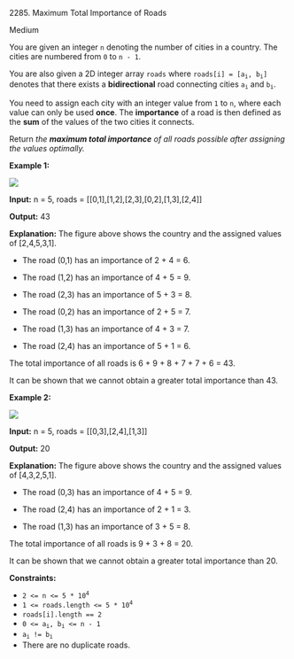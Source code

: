 2285\. Maximum Total Importance of Roads

Medium

You are given an integer `n` denoting the number of cities in a country. The cities are numbered from `0` to `n - 1`.

You are also given a 2D integer array `roads` where <code>roads[i] = [a<sub>i</sub>, b<sub>i</sub>]</code> denotes that there exists a **bidirectional** road connecting cities <code>a<sub>i</sub></code> and <code>b<sub>i</sub></code>.

You need to assign each city with an integer value from `1` to `n`, where each value can only be used **once**. The **importance** of a road is then defined as the **sum** of the values of the two cities it connects.

Return _the **maximum total importance** of all roads possible after assigning the values optimally._

**Example 1:**

![](https://assets.leetcode.com/uploads/2022/04/07/ex1drawio.png)

**Input:** n = 5, roads = [[0,1],[1,2],[2,3],[0,2],[1,3],[2,4]]

**Output:** 43

**Explanation:** The figure above shows the country and the assigned values of [2,4,5,3,1].

- The road (0,1) has an importance of 2 + 4 = 6.

- The road (1,2) has an importance of 4 + 5 = 9.

- The road (2,3) has an importance of 5 + 3 = 8.

- The road (0,2) has an importance of 2 + 5 = 7.

- The road (1,3) has an importance of 4 + 3 = 7.

- The road (2,4) has an importance of 5 + 1 = 6.

The total importance of all roads is 6 + 9 + 8 + 7 + 7 + 6 = 43.

It can be shown that we cannot obtain a greater total importance than 43.

**Example 2:**

![](https://assets.leetcode.com/uploads/2022/04/07/ex2drawio.png)

**Input:** n = 5, roads = [[0,3],[2,4],[1,3]]

**Output:** 20

**Explanation:** The figure above shows the country and the assigned values of [4,3,2,5,1].

- The road (0,3) has an importance of 4 + 5 = 9.

- The road (2,4) has an importance of 2 + 1 = 3.

- The road (1,3) has an importance of 3 + 5 = 8.

The total importance of all roads is 9 + 3 + 8 = 20.

It can be shown that we cannot obtain a greater total importance than 20.

**Constraints:**

*   <code>2 <= n <= 5 * 10<sup>4</sup></code>
*   <code>1 <= roads.length <= 5 * 10<sup>4</sup></code>
*   `roads[i].length == 2`
*   <code>0 <= a<sub>i</sub>, b<sub>i</sub> <= n - 1</code>
*   <code>a<sub>i</sub> != b<sub>i</sub></code>
*   There are no duplicate roads.